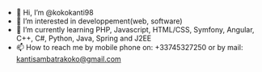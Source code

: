 - 👋 Hi, I’m @kokokanti98
- 👀 I’m interested in developpement(web, software)
- 🌱 I’m currently learning PHP, Javascript, HTML/CSS, Symfony, Angular, C++, C#, Python, Java, Spring and J2EE
- 📫 How to reach me by mobile phone on: +33745327250 or by mail: kantisambatrakoko@gmail.com

<!---
kokokanti98/kokokanti98 is a ✨ special ✨ repository because its `README.md` (this file) appears on your GitHub profile.
You can click the Preview link to take a look at your changes.
--->
